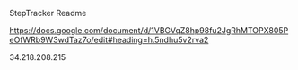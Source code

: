 StepTracker Readme

https://docs.google.com/document/d/1VBGVqZ8hp98fu2JgRhMTOPX805PeOfWRb9W3wdTaz7o/edit#heading=h.5ndhu5v2rva2

34.218.208.215
